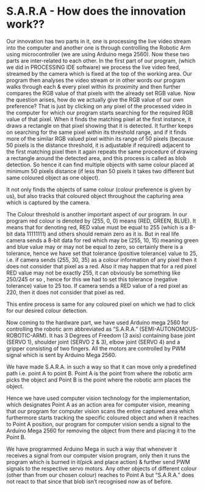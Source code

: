 # S.A.R.A - How does the innovation work??
Our innovation has two parts in it, one is processing the live video stream into the computer and another one is through controlling the Robotic Arm using microcontroller (we are using Arduino mega 2560). Now these two parts are inter-related to each other. In the first part of our program, (which we did in PROCESSING IDE software) we process the live video feed, streamed by the camera which is fixed at the top of the working area. Our program then analyses the video stream or in other words our program walks through each & every pixel within its proximity and then further compares the RGB value of that pixels with the already set RGB value. Now the question arises, how do we actually give the RGB value of our own preference? That is just by clicking on any pixel of the processed video in the computer for which our program starts searching for the required RGB value of that pixel. When it finds the matching pixel at the first instance, it draws a rectangle on that pixel showing that it is detected. It further keeps on searching for the same pixel within its threshold range, and if it finds more of the similar RGB valued pixel within its range of 50 pixels (because 50 pixels is the distance threshold, it is adjustable if required) adjacent to the first matching pixel then it again repeats the same procedure of drawing a rectangle around the detected area, and this process is called as blob detection. So hence it can find multiple objects with same colour placed at minimum 50 pixels distance (if less than 50 pixels it takes two different but same coloured object as one object).

It not only finds the objects of same colour (colour preference is given by us), but also tracks that coloured object throughout the capturing area which is captured by the camera.

The Colour threshold is another important aspect of our program. In our program red colour is denoted by (255, 0, 0) means (RED, GREEN, BLUE). It means that for denoting red, RED value must be equal to 255 (which is a 8-bit data 11111111) and others should remain zero as it is. But in real life camera sends a 8-bit data for red which may be (255, 10, 15) meaning green and blue value may or may not be equal to zero, so certainly there is a tolerance, hence we have set that tolerance (positive tolerance) value to 25, i.e. if camera sends (255, 30, 35) as a colour information of any pixel then it does not consider that pixel as a red. Also it may happen that for a red pixel RED value may not be exactly 255, it can obviously be something like 250/245 or so , hence for this we had to set this tolerance (negative tolerance) value to 25 too. If camera sends a RED value of a red pixel as 220, then it does not consider that pixel as red.

This entire process is same for any coloured pixel on which we had to click for our desired colour detection.

Now coming to the hardware part, we have used Arduino mega 2560 for controlling the robotic arm abbreviated as “S.A.R.A.” (SEMI-AUTONOMOUS-ROBOTIC-ARM). It has 3 Degrees of Freedom (3 axis) containing base joint (SERVO 1), shoulder joint (SERVO 2 & 3), elbow joint (SERVO 4) and a gripper consisting of two fingers. All the motors are controlled by PWM signal which is sent by Arduino Mega 2560.

We have made S.A.R.A. in such a way so that it can move only a predefined path i.e. point A to point B. Point A is the point from where the robotic arm picks the object and Point B is the point where the robotic arm places the object.

Hence we have used computer vision technology for the implementation, which designates Point A as an action area for computer vision, meaning that our program for computer vision scans the entire captured area which furthermore starts tracking the specific coloured object and when it reaches to Point A position, our program for computer vision sends a signal to the Arduino Mega 2560 for removing the object from there and placing it to the Point B.

We have programmed Arduino Mega in such a way that whenever it receives a signal from our computer vision program, only then it runs the program which is burned in it(pick and place action) & further send PWM signals to the respective servo motors. Any other objects of different colour (other than from our chosen colour) reaches to Point A but “S.A.R.A.” does not react to that since that blob isn’t recognised now as of before.
